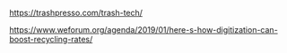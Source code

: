 https://trashpresso.com/trash-tech/


https://www.weforum.org/agenda/2019/01/here-s-how-digitization-can-boost-recycling-rates/


